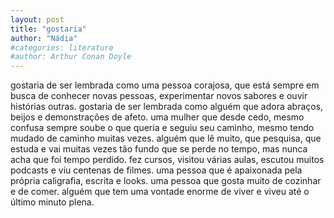 ```yaml
---
layout: post
title: "gostaria"
author: "Nádia"
#categories: literature
#author: Arthur Conan Doyle
---
```


gostaria de ser lembrada como uma pessoa corajosa, 
que está sempre em busca de conhecer novas pessoas, 
experimentar novos sabores e ouvir histórias outras.
gostaria de ser lembrada como alguém que adora abraços,
beijos e demonstrações de afeto. uma mulher que desde cedo,
mesmo confusa sempre soube o que queria e seguiu seu
caminho, mesmo tendo mudado de caminho muitas vezes.
alguém que lê muito, que pesquisa, que estuda e vai muitas vezes
tão fundo que se perde no tempo, mas nunca acha que foi tempo perdido.
 fez cursos, visitou várias aulas, escutou muitos podcasts e viu centenas
 de filmes. uma pessoa que é apaixonada pela própria caligrafia, escrita e looks.
 uma pessoa que gosta muito de cozinhar e de comer. alguém que tem uma vontade 
 enorme de viver e viveu até o último minuto plena.
